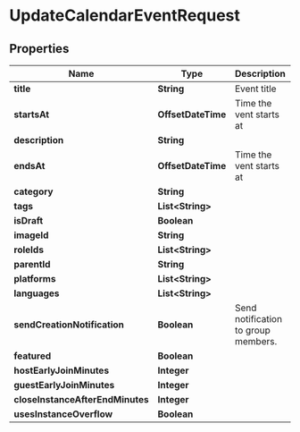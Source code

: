

# UpdateCalendarEventRequest


## Properties

| Name | Type | Description | Notes |
|------------ | ------------- | ------------- | -------------|
|**title** | **String** | Event title |  [optional] |
|**startsAt** | **OffsetDateTime** | Time the vent starts at |  [optional] |
|**description** | **String** |  |  [optional] |
|**endsAt** | **OffsetDateTime** | Time the vent starts at |  [optional] |
|**category** | **String** |  |  [optional] |
|**tags** | **List&lt;String&gt;** |  |  [optional] |
|**isDraft** | **Boolean** |  |  [optional] |
|**imageId** | **String** |  |  [optional] |
|**roleIds** | **List&lt;String&gt;** |  |  [optional] |
|**parentId** | **String** |  |  [optional] |
|**platforms** | **List&lt;String&gt;** |  |  [optional] |
|**languages** | **List&lt;String&gt;** |  |  [optional] |
|**sendCreationNotification** | **Boolean** | Send notification to group members. |  [optional] |
|**featured** | **Boolean** |  |  [optional] |
|**hostEarlyJoinMinutes** | **Integer** |  |  [optional] |
|**guestEarlyJoinMinutes** | **Integer** |  |  [optional] |
|**closeInstanceAfterEndMinutes** | **Integer** |  |  [optional] |
|**usesInstanceOverflow** | **Boolean** |  |  [optional] |



